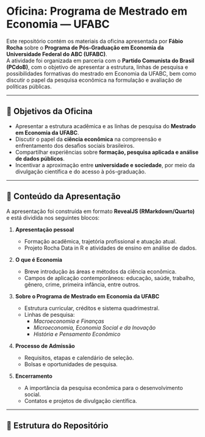 # Oficina: Programa de Mestrado em Economia — UFABC

Este repositório contém os materiais da oficina apresentada por **Fábio Rocha** sobre o **Programa de Pós-Graduação em Economia da Universidade Federal do ABC (UFABC)**.  
A atividade foi organizada em parceria com o **Partido Comunista do Brasil (PCdoB)**, com o objetivo de apresentar a estrutura, linhas de pesquisa e possibilidades formativas do mestrado em Economia da UFABC, bem como discutir o papel da pesquisa econômica na formulação e avaliação de políticas públicas.

---

## 🎯 Objetivos da Oficina

- Apresentar a estrutura acadêmica e as linhas de pesquisa do **Mestrado em Economia da UFABC**.  
- Discutir o papel da **ciência econômica** na compreensão e enfrentamento dos desafios sociais brasileiros.  
- Compartilhar experiências sobre **formação, pesquisa aplicada e análise de dados públicos**.  
- Incentivar a aproximação entre **universidade e sociedade**, por meio da divulgação científica e do acesso à pós-graduação.

---

## 🧠 Conteúdo da Apresentação

A apresentação foi construída em formato **RevealJS (RMarkdown/Quarto)** e está dividida nos seguintes blocos:

1. **Apresentação pessoal**  
   - Formação acadêmica, trajetória profissional e atuação atual.  
   - Projeto Rocha Data in R e atividades de ensino em análise de dados.

2. **O que é Economia**  
   - Breve introdução às áreas e métodos da ciência econômica.  
   - Campos de aplicação contemporâneos: educação, saúde, trabalho, gênero, crime, primeira infância, entre outros.

3. **Sobre o Programa de Mestrado em Economia da UFABC**  
   - Estrutura curricular, créditos e sistema quadrimestral.  
   - Linhas de pesquisa:
     - *Macroeconomia e Finanças*  
     - *Microeconomia, Economia Social e da Inovação*  
     - *História e Pensamento Econômico*

4. **Processo de Admissão**  
   - Requisitos, etapas e calendário de seleção.  
   - Bolsas e oportunidades de pesquisa.

5. **Encerramento**  
   - A importância da pesquisa econômica para o desenvolvimento social.  
   - Contatos e projetos de divulgação científica.

---

## 🧩 Estrutura do Repositório

